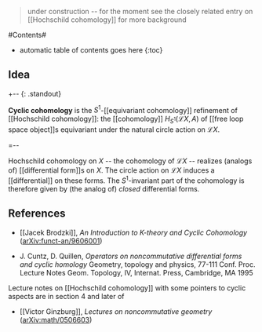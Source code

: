 
> under construction -- for the moment see the closely related entry on [[Hochschild cohomology]] for more background

#Contents#
* automatic table of contents goes here
{:toc}

## Idea

+-- {: .standout}

**Cyclic cohomology** is the $S^1$-[[equivariant cohomology]] refinement of [[Hochschild cohomology]]: the [[cohomology]] $H_{S^1}(\mathcal{L}X,A)$ of [[free loop space object]]s equivariant under the natural circle action on $\mathcal{L}X.$ 

=--

Hochschild cohomology on $X$ -- the cohomology of $\mathcal{L}X$ --  realizes (analogs of) [[differential form]]s on $X$. The circle action on $\mathcal{L}X$ induces a [[differential]] on these forms. The $S^1$-invariant part of the cohomology is therefore given by (the analog of) _closed_ differential forms.

## References

* [[Jacek Brodzki]], _An Introduction to K-theory and Cyclic Cohomology_ ([arXiv:funct-an/9606001](http://arxiv.org/abs/funct-an/9606001))

* J. Cuntz, D. Quillen, _Operators on noncommutative differential forms and cyclic homology_ Geometry, topology and physics, 77-111 Conf. Proc. Lecture Notes Geom. Topology, IV, Internat. Press, Cambridge, MA 1995

Lecture notes on [[Hochschild cohomology]] with some pointers to cyclic aspects are in section 4 and later of 

* [[Victor Ginzburg]], _Lectures on noncommutative geometry_ ([arXiv:math/0506603](http://arxiv.org/abs/math.AG/0506603))
